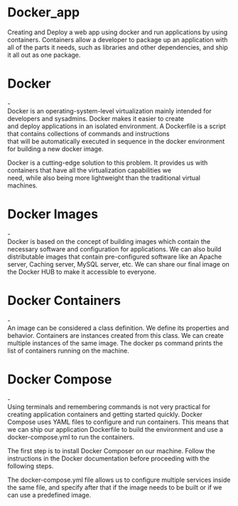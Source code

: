 # Docker_app
<p>Creating and Deploy a web app using docker and run applications by using containers. Containers allow a developer to package up an application with all of the parts it needs, such as libraries and other dependencies, and ship it all out as one package.</p>

<h1>Docker</h1>-<br/>
Docker is an operating-system-level virtualization mainly intended for developers and sysadmins. Docker makes it easier to create<br/>
and deploy applications in an isolated environment. A Dockerfile is a script that contains collections of commands and instructions<br/> 
that will be automatically executed in sequence in the docker environment for building a new docker image.<br/>

Docker is a cutting-edge solution to this problem. It provides us with containers that have all the virtualization capabilities we<br/>
need, while also being more lightweight than the traditional virtual machines.<br/>


<h1>Docker Images</h1>-<br/>
Docker is based on the concept of building images which contain the necessary software and configuration for applications. We can also build distributable images that contain pre-configured software like an Apache server, Caching server, MySQL server, etc. We can share
our final image on the Docker HUB to make it accessible to everyone.

<h1>Docker Containers</h1>-<br/>
An image can be considered a class definition. We define its properties and behavior. Containers are instances created from this class.
We can create multiple instances of the same image. The docker ps command prints the list of containers running on the machine.


<h1>Docker Compose</h1>-<br/>
Using terminals and remembering commands is not very practical for creating application containers and getting started quickly. Docker Compose uses YAML files to configure and run containers. This means that we can ship our application Dockerfile to build the environment and use a docker-compose.yml to run the containers.

The first step is to install Docker Composer on our machine. Follow the instructions in the Docker documentation before proceeding with 
the following steps.

The docker-compose.yml file allows us to configure multiple services inside the same file, and specify after that if the image needs to
be built or if we can use a predefined image.

